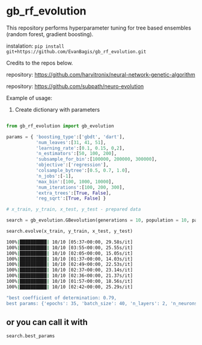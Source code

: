 # gb_rf_evolution
This repository performs hyperparameter tuning for tree based ensembles (random forest, gradient boosting).

instalation: `pip install git+https://github.com/EvanBagis/gb_rf_evolution.git`

Credits to the repos below.

[]('https://github.com/harvitronix') repository: <https://github.com/harvitronix/neural-network-genetic-algorithm>

[]('https://github.com/subpath') repository: <https://github.com/subpath/neuro-evolution>

Example of usage:

1. Create dictionary with parameters

```python

from gb_rf_evolution import gb_evolution

params = { 'boosting_type':['gbdt', 'dart'], 
           'num_leaves':[31, 41, 51], 
           'learning_rate':[0.1, 0.15, 0,2], 
           'n_estimators':[50, 100, 200], 
           'subsample_for_bin':[100000, 200000, 300000], 
           'objective':['regression'],
           'colsample_bytree':[0.5, 0.7, 1.0], 
           'n_jobs':[-1],
           'max_bin':[100, 1000, 10000],
           'num_iterations':[100, 200, 300],
           'extra_trees':[True, False],
           'reg_sqrt':[True, False] }
```

```python
# x_train, y_train, x_test, y_test - prepared data

search = gb_evolution.GBevolution(generations = 10, population = 10, params=params)

search.evolve(x_train, y_train, x_test, y_test)
```

```bash
100%|██████████| 10/10 [05:37<00:00, 29.58s/it]
100%|██████████| 10/10 [03:55<00:00, 25.55s/it]
100%|██████████| 10/10 [02:05<00:00, 15.05s/it]
100%|██████████| 10/10 [01:37<00:00, 14.03s/it]
100%|██████████| 10/10 [02:49<00:00, 22.53s/it]
100%|██████████| 10/10 [02:37<00:00, 23.14s/it]
100%|██████████| 10/10 [02:36<00:00, 21.37s/it]
100%|██████████| 10/10 [01:57<00:00, 18.56s/it]
100%|██████████| 10/10 [02:42<00:00, 25.29s/it]
```

```bash
"best coefficient of determination: 0.79,
best params: {'epochs': 35, 'batch_size': 40, 'n_layers': 2, 'n_neurons': 20, 'dropout': 0.1, 'optimizers': 'nadam', 'activations': 'relu'}"
```

## or you can call it with

```python
search.best_params
```

